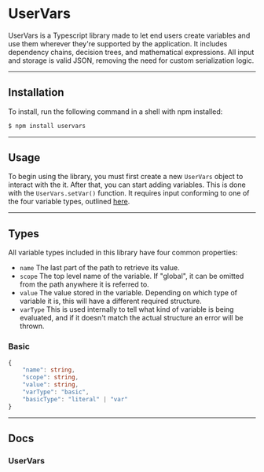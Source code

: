 # UserVars

UserVars is a Typescript library made to let end users create variables and use them wherever they're supported by the application. It includes dependency chains, decision trees, and mathematical expressions. All input and storage is valid JSON, removing the need for custom serialization logic.

---

## Installation

To install, run the following command in a shell with npm installed:

```bash
$ npm install uservars
```

---

## Usage

To begin using the library, you must first create a new `UserVars` object to interact with the it. After that, you can start adding variables. This is done with the `UserVars.setVar()` function. It requires input conforming to one of the four variable types, outlined [here](#types).

---

## Types

All variable types included in this library have four common properties:

- `name`
  The last part of the path to retrieve its value.
- `scope`
  The top level name of the variable. If "global", it can be omitted from the path anywhere it is referred to.
- `value`
  The value stored in the variable. Depending on which type of variable it is, this will have a different required structure.
- `varType`
  This is used internally to tell what kind of variable is being evaluated, and if it doesn't match the actual structure an error will be thrown.

### Basic

```ts
{
	"name": string,
	"scope": string,
	"value": string,
	"varType": "basic",
	"basicType": "literal" | "var"
}
```

---

## Docs

### UserVars

